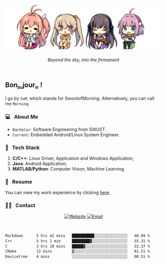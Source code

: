 <img src="./pic/Aokana.png">
<p align="center"><em>Beyond the sky, into the firmament</em></p>

<br/>

## Bon<sub><em><font size=2>bu</font></em></sub>jour<sub><em><font size=2>le</font></em></sub> !

I go by `SoM`, which stands for SwordofMorning. Alternatively, you can call me `Morning`.

### 💻 &nbsp; About Me

- `Bachelor`: Software Engineering from SWUST.
- `Current`: Embedded Android/Linux System Engineer.

### 🔧 &nbsp; Tech Stack

1. **C/C++**: Linux Driver, Application and Windows Application;
2. **Java**: Android Application;
3. **MATLAB/Python**: Computer Vision, Machine Learning.

### 📝 &nbsp; Resume

You can view my work experience by clicking <a href="https://swordofmorning.com/index.php/contact/">here</a>.

### 🤝🏻 &nbsp; Contact

<p align="center">
<a href="https://swordofmorning.com/"><img alt="Website" src="https://img.shields.io/badge/Website-swordofmorning.com-blue?style=flat-square&logo=google-chrome"></a>
<a href="mailto:master@xiaojintao.email
"><img alt="Email" src="https://img.shields.io/badge/Email-master@xiaojintao.email-blue?style=flat-square&logo=gmail"></a>
</p>

<br/>

<!--START_SECTION:waka-->

```txt
Markdown      5 hrs 42 mins   ██████████░░░░░░░░░░░░░░░   40.09 %
C++           5 hrs 1 min     ████████▓░░░░░░░░░░░░░░░░   35.31 %
C             3 hrs 10 mins   █████▓░░░░░░░░░░░░░░░░░░░   22.37 %
CMake         12 mins         ▒░░░░░░░░░░░░░░░░░░░░░░░░   01.51 %
Devicetree    4 mins          ░░░░░░░░░░░░░░░░░░░░░░░░░   00.51 %
```

<!--END_SECTION:waka-->
